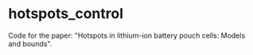 # hotspots_control
Code for the paper: "Hotspots in lithium-ion battery pouch cells: Models and bounds".
